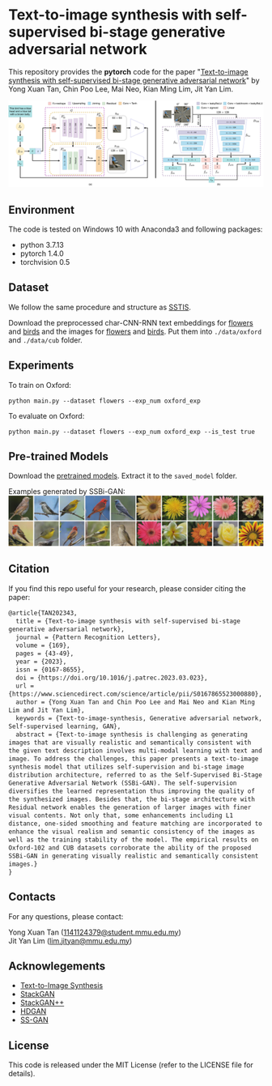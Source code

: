 # Text-to-image synthesis with self-supervised bi-stage generative adversarial network

This repository provides the **pytorch** code for the paper "[Text-to-image synthesis with self-supervised bi-stage generative adversarial network](https://doi.org/10.1016/j.patrec.2023.03.023)" by Yong Xuan Tan, Chin Poo Lee, Mai Neo, Kian Ming Lim, Jit Yan Lim.

<img src="figures/framework.jpg" width="850px" />

## Environment
The code is tested on Windows 10 with Anaconda3 and following packages:
- python 3.7.13
- pytorch 1.4.0
- torchvision 0.5

## Dataset
We follow the same procedure and structure as [SSTIS](https://github.com/Jityan/SSTIS).

Download the preprocessed char-CNN-RNN text embeddings for [flowers](https://www.dropbox.com/sh/g8rmz41xblaszb1/AABPNtIcLu1fKNoBsJTHJTIKa?dl=0) and [birds](https://www.dropbox.com/sh/v0vcgwue2nkwgrf/AACxoRYTAAacmPVfEvY-eDzia?dl=0) and the images for [flowers](http://www.robots.ox.ac.uk/~vgg/data/flowers/102/) and [birds](http://www.vision.caltech.edu/datasets/cub_200_2011/). Put them into `./data/oxford` and `./data/cub` folder.

## Experiments
To train on Oxford:<br/>
```
python main.py --dataset flowers --exp_num oxford_exp
```
To evaluate on Oxford:<br/>
```
python main.py --dataset flowers --exp_num oxford_exp --is_test true
```

## Pre-trained Models
Download the [pretrained models](https://drive.google.com/file/d/1aiL6CBnOx-ZlMCDgo3Pl8XXPN1_kRMlW/view?usp=drive_link). Extract it to the `saved_model` folder.

Examples generated by SSBi-GAN:
<img src="figures/examples.jpg" width="850px" />

## Citation
If you find this repo useful for your research, please consider citing the paper:
```
@article{TAN202343,
  title = {Text-to-image synthesis with self-supervised bi-stage generative adversarial network},
  journal = {Pattern Recognition Letters},
  volume = {169},
  pages = {43-49},
  year = {2023},
  issn = {0167-8655},
  doi = {https://doi.org/10.1016/j.patrec.2023.03.023},
  url = {https://www.sciencedirect.com/science/article/pii/S0167865523000880},
  author = {Yong Xuan Tan and Chin Poo Lee and Mai Neo and Kian Ming Lim and Jit Yan Lim},
  keywords = {Text-to-image-synthesis, Generative adversarial network, Self-supervised learning, GAN},
  abstract = {Text-to-image synthesis is challenging as generating images that are visually realistic and semantically consistent with the given text description involves multi-modal learning with text and image. To address the challenges, this paper presents a text-to-image synthesis model that utilizes self-supervision and bi-stage image distribution architecture, referred to as the Self-Supervised Bi-Stage Generative Adversarial Network (SSBi-GAN). The self-supervision diversifies the learned representation thus improving the quality of the synthesized images. Besides that, the bi-stage architecture with Residual network enables the generation of larger images with finer visual contents. Not only that, some enhancements including L1 distance, one-sided smoothing and feature matching are incorporated to enhance the visual realism and semantic consistency of the images as well as the training stability of the model. The empirical results on Oxford-102 and CUB datasets corroborate the ability of the proposed SSBi-GAN in generating visually realistic and semantically consistent images.}
}
```

## Contacts
For any questions, please contact: <br/>

Yong Xuan Tan (1141124379@student.mmu.edu.my) <br/>
Jit Yan Lim (lim.jityan@mmu.edu.my)

## Acknowlegements
- [Text-to-Image Synthesis](https://github.com/aelnouby/Text-to-Image-Synthesis)
- [StackGAN](https://github.com/hanzhanggit/StackGAN)
- [StackGAN++](https://github.com/hanzhanggit/StackGAN-v2)
- [HDGAN](https://github.com/ypxie/HDGan)
- [SS-GAN](https://github.com/vandit15/Self-Supervised-Gans-Pytorch)

## License
This code is released under the MIT License (refer to the LICENSE file for details).